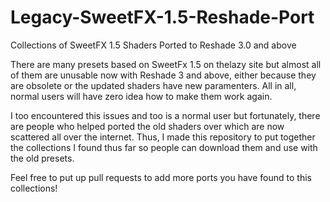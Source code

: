 # Legacy-SweetFX-1.5-Reshade-Port
Collections of SweetFX 1.5 Shaders Ported to Reshade 3.0 and above

There are many presets based on SweetFx 1.5 on thelazy site but almost all of them are unusable now with Reshade 3 and above, either because they are obsolete or the updated shaders have new paramenters. All in all, normal users will have zero idea how to make them work again.

I too encountered this issues and too is a normal user but fortunately, there are people who helped ported the old shaders over which are now scattered all over the internet. Thus, I made this repository to put together the collections I found thus far so people can download them and use with the old presets.

Feel free to put up pull requests to add more ports you have found to this collections!
